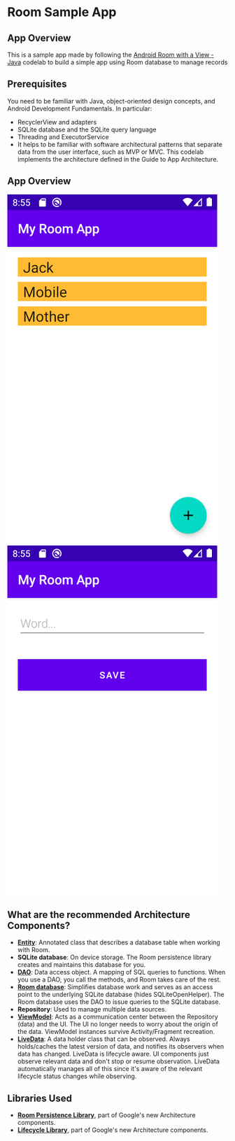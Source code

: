 # Room Sample App 

## App Overview
This is a sample app made by following the [Android Room with a View - Java](https://developer.android.com/codelabs/android-room-with-a-view#0) codelab to build a simple app using Room database to manage records

## Prerequisites
You need to be familiar with Java, object-oriented design concepts, and Android Development Fundamentals. In particular:
- RecyclerView and adapters
- SQLite database and the SQLite query language
- Threading and ExecutorService
- It helps to be familiar with software architectural patterns that separate data from the user interface, such as MVP or MVC. This codelab implements the architecture defined in the Guide to App Architecture.

## App Overview
![Main Activity](screenshots/Screenshot_1.png)
![New Word Activity](screenshots/Screenshot_2.png)


## What are the recommended Architecture Components?
- **[Entity](https://developer.android.com/reference/androidx/room/Entity)**: Annotated class that describes a database table when working with Room.
- **SQLite database**: On device storage. The Room persistence library creates and maintains this database for you.
- **[DAO](https://developer.android.com/reference/androidx/room/Dao.html)**: Data access object. A mapping of SQL queries to functions. When you use a DAO, you call the methods, and Room takes care of the rest.
- **[Room database](https://developer.android.com/topic/libraries/architecture/room)**: Simplifies database work and serves as an access point to the underlying SQLite database (hides SQLiteOpenHelper). The Room database uses the DAO to issue queries to the SQLite database.
- **Repository**: Used to manage multiple data sources.
- **[ViewModel](https://developer.android.com/topic/libraries/architecture/viewmodel)**: Acts as a communication center between the Repository (data) and the UI. The UI no longer needs to worry about the origin of the data. ViewModel instances survive Activity/Fragment recreation.
- **[LiveData](https://developer.android.com/topic/libraries/architecture/livedata)**: A data holder class that can be observed. Always holds/caches the latest version of data, and notifies its observers when data has changed. LiveData is lifecycle aware. UI components just observe relevant data and don't stop or resume observation. LiveData automatically manages all of this since it's aware of the relevant lifecycle status changes while observing.

## Libraries Used
- **[Room Persistence Library](https://developer.android.com/topic/libraries/architecture/room.html)**, part of Google's new Architecture components.
- **[Lifecycle Library](https://developer.android.com/reference/android/arch/lifecycle/Lifecycle)**, part of Google's new Architecture components.


